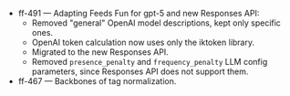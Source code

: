 
- ff-491 — Adapting Feeds Fun for gpt-5 and new Responses API:
  - Removed "general" OpenAI model descriptions, kept only specific ones.
  - OpenAI token calculation now uses only the iktoken library.
  - Migrated to the new Responses API.
  - Removed `presence_penalty` and `frequency_penalty` LLM config parameters, since Responses API does not support them.
- ff-467 — Backbones of tag normalization.
